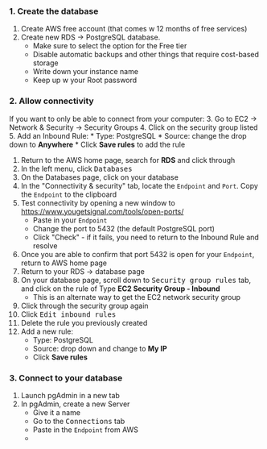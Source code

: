 ### 1. Create the database
1. Create AWS free account (that comes w 12 months of free services)
2. Create new RDS -> PostgreSQL database. 
    * Make sure to select the option for the Free tier
    * Disable automatic backups and other things that require cost-based storage
    * Write down your instance name
    * Keep up w your Root password

### 2. Allow connectivity
If you want to only be able to connect from your computer:
3. Go to EC2 -> Network & Security -> Security Groups 
4. Click on the security group listed
5. Add an Inbound Rule:
    * Type: PostgreSQL
    * Source: change the drop down to **Anywhere**
    * Click **Save rules** to add the rule
1. Return to the AWS home page, search for **RDS** and click through
1. In the left menu, click <kbd>Databases</kbd>
1. On the Databases page, click on your database
1. In the "Connectivity & security" tab, locate the `Endpoint` and `Port`. Copy the `Endpoint` to the clipboard
1. Test connectivity by opening a new window to https://www.yougetsignal.com/tools/open-ports/
   * Paste in your `Endpoint`
   * Change the port to 5432 (the default PostgreSQL port)
   * Click "Check" - if it fails, you need to return to the Inbound Rule and resolve
1. Once you are able to confirm that port 5432 is open for your `Endpoint`, return to AWS home page
1. Return to your RDS -> database page
1. On your database page, scroll down to <kbd>Security group rules</kbd> tab, and click on the rule of Type **EC2 Security Group - Inbound**
   * This is an alternate way to get the EC2 network security group
1. Click through the security group again 
1. Click <kbd>Edit inbound rules</kbd>
1. Delete the rule you previously created
1. Add a new rule:
   * Type: PostgreSQL
   * Source: drop down and change to **My IP**
   * Click **Save rules**
    
### 3. Connect to your database 
1. Launch pgAdmin in a new tab
2. In pgAdmin, create a new Server
   * Give it a name
   * Go to the <kbd>Connections</kbd> tab
   * Paste in the `Endpoint` from AWS
   * 
